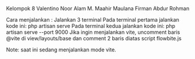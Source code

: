 Kelompok 8
Valentino Noor Alam             M. Maahir Maulana               Firman Abdur Rohman

Cara menjalankan :
Jalankan 3 terminal
Pada terminal pertama  jalankan kode ini: php artisan serve
Pada terminal kedua    jalankan kode ini: php artisan serve --port 9000
Jika ingin menjalankan vite, uncomment baris @vite di view/layouts/base dan comment 2 baris diatas script flowbite.js

Note: saat ini sedang menjalankan mode vite.
